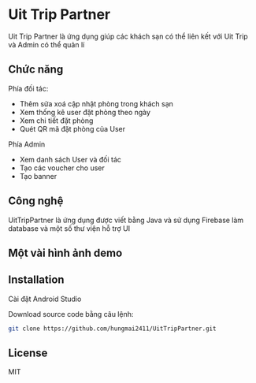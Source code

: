 # Uit Trip Partner
Uit Trip Partner là ứng dụng giúp các khách sạn có thể liên kết với Uit Trip và Admin có thể quản lí 
## Chức năng
Phía đối tác:
- Thêm sửa xoá cập nhật phòng trong khách sạn
- Xem thống kê user đặt phòng theo ngày
- Xem chi tiết đặt phòng
- Quét QR mã đặt phòng của User

Phía Admin
- Xem danh sách User và đối tác
- Tạo các voucher cho user
- Tạo banner

## Công nghệ
UitTripPartner là ứng dụng được viết bằng Java và sử dụng Firebase làm database và một số thư viện hỗ trợ UI

## Một vài hình ảnh demo

## Installation
Cài đặt Android Studio

Download source code bằng câu lệnh:
```sh
git clone https://github.com/hungmai2411/UitTripPartner.git
```
## License
MIT


